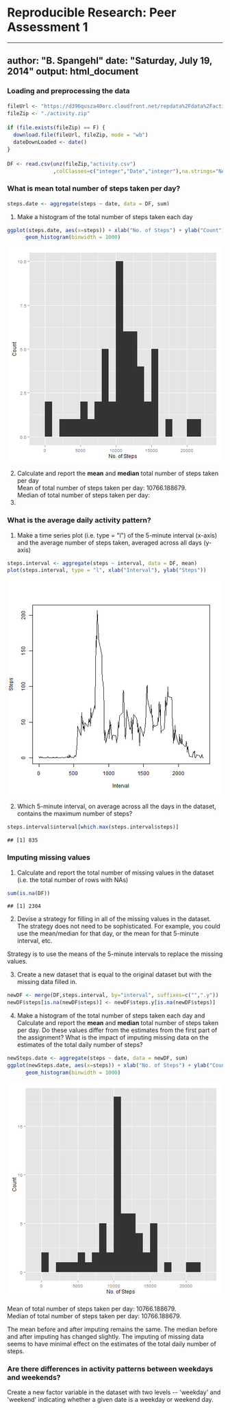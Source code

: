 # Reproducible Research: Peer Assessment 1

---
author: "B. Spangehl"
date: "Saturday, July 19, 2014"
output: html_document
---




### Loading and preprocessing the data

```r
fileUrl <- "https://d396qusza40orc.cloudfront.net/repdata%2Fdata%2Factivity.zip"
fileZip <- "./activity.zip"

if (file.exists(fileZip) == F) {
  download.file(fileUrl, fileZip, mode = "wb")
  dateDownLoaded <- date()
}

DF <- read.csv(unz(fileZip,"activity.csv")                
               ,colClasses=c("integer","Date","integer"),na.strings="NA")
```


### What is mean total number of steps taken per day?

```r
steps.date <- aggregate(steps ~ date, data = DF, sum)
```

1. Make a histogram of the total number of steps taken each day

```r
ggplot(steps.date, aes(x=steps)) + xlab("No. of Steps") + ylab("Count") + 
      geom_histogram(binwidth = 1000)
```

![plot of chunk unnamed-chunk-4](figure/unnamed-chunk-4.png) 

2. Calculate and report the **mean** and **median** total number of steps taken per day  
Mean of total number of steps taken per day: 
10766.188679.  
Median of total number of steps taken per day: 
10765.


### What is the average daily activity pattern?
1. Make a time series plot (i.e. type = "l") of the 5-minute interval (x-axis) and the average number of steps taken, averaged across all days (y-axis)


```r
steps.interval <- aggregate(steps ~ interval, data = DF, mean)
plot(steps.interval, type = "l", xlab("Interval"), ylab("Steps"))
```

![plot of chunk unnamed-chunk-5](figure/unnamed-chunk-5.png) 

2. Which 5-minute interval, on average across all the days in the dataset, contains the maximum number of steps?

```r
steps.interval$interval[which.max(steps.interval$steps)]
```

```
## [1] 835
```

### Imputing missing values

1. Calculate and report the total number of missing values in the dataset (i.e. the total number of rows with NAs)

```r
sum(is.na(DF))
```

```
## [1] 2304
```

2. Devise a strategy for filling in all of the missing values in the dataset. The strategy does not need to be sophisticated. For example, you could use the mean/median for that day, or the mean for that 5-minute interval, etc.

Strategy is to use the means of the 5-minute intervals to replace the missing values.  

3. Create a new dataset that is equal to the original dataset but with the missing data filled in.


```r
newDF <- merge(DF,steps.interval, by="interval", suffixes=c("",".y"))
newDF$steps[is.na(newDF$steps)] <- newDF$steps.y[is.na(newDF$steps)]
```
4. Make a histogram of the total number of steps taken each day and Calculate and report the **mean** and **median** total number of steps taken per day. Do these values differ from the estimates from the first part of the assignment? What is the impact of imputing missing data on the estimates of the total daily number of steps?


```r
newSteps.date <- aggregate(steps ~ date, data = newDF, sum)
ggplot(newSteps.date, aes(x=steps)) + xlab("No. of Steps") + ylab("Count") + 
      geom_histogram(binwidth = 1000)
```

![plot of chunk unnamed-chunk-9](figure/unnamed-chunk-9.png) 

Mean of total number of steps taken per day: 
10766.188679.  
Median of total number of steps taken per day: 
10766.188679.

The mean before and after imputing remains the same. The median before and after imputing has changed slightly.
The imputing of missing data seems to have minimal effect on the estimates of the total daily number of steps.

### Are there differences in activity patterns between weekdays and weekends?
Create a new factor variable in the dataset with two levels -- 'weekday' and 'weekend' indicating whether a given date is a weekday or weekend day.
